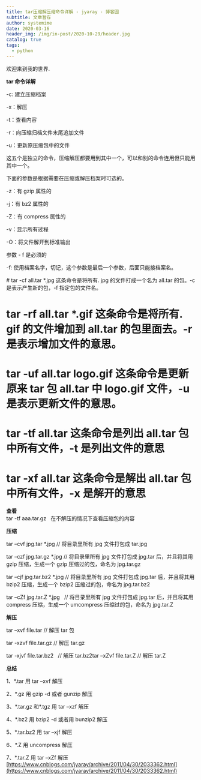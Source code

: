 ```yaml
---
title: tar压缩解压缩命令详解 - jyaray - 博客园
subtitle: 文章暂存
author: systemime
date: 2020-03-16
header_img: /img/in-post/2020-10-29/header.jpg
catalog: true
tags:
  - python
---
```


欢迎来到我的世界.

<!-- more -->

**tar 命令详解**

\-c: 建立压缩档案

\-x：解压

\-t：查看内容

\-r：向压缩归档文件末尾追加文件

\-u：更新原压缩包中的文件

这五个是独立的命令，压缩解压都要用到其中一个，可以和别的命令连用但只能用其中一个。

下面的参数是根据需要在压缩或解压档案时可选的。

\-z：有 gzip 属性的

\-j：有 bz2 属性的

\-Z：有 compress 属性的

\-v：显示所有过程

\-O：将文件解开到标准输出

参数 - f 是必须的

\-f: 使用档案名字，切记，这个参数是最后一个参数，后面只能接档案名。

\# tar -cf all.tar \*.jpg 这条命令是将所有. jpg 的文件打成一个名为 all.tar 的包。-c 是表示产生新的包，-f 指定包的文件名。  
# tar -rf all.tar \*.gif 这条命令是将所有. gif 的文件增加到 all.tar 的包里面去。-r 是表示增加文件的意思。   
# tar -uf all.tar logo.gif 这条命令是更新原来 tar 包 all.tar 中 logo.gif 文件，-u 是表示更新文件的意思。   
# tar -tf all.tar 这条命令是列出 all.tar 包中所有文件，-t 是列出文件的意思   
# tar -xf all.tar 这条命令是解出 all.tar 包中所有文件，-x 是解开的意思

**查看**  
tar -tf aaa.tar.gz   在不解压的情况下查看压缩包的内容

**压缩**

tar –cvf jpg.tar \*.jpg // 将目录里所有 jpg 文件打包成 tar.jpg

tar –czf jpg.tar.gz \*.jpg // 将目录里所有 jpg 文件打包成 jpg.tar 后，并且将其用 gzip 压缩，生成一个 gzip 压缩过的包，命名为 jpg.tar.gz

tar –cjf jpg.tar.bz2 \*.jpg // 将目录里所有 jpg 文件打包成 jpg.tar 后，并且将其用 bzip2 压缩，生成一个 bzip2 压缩过的包，命名为 jpg.tar.bz2

tar –cZf jpg.tar.Z \*.jpg   // 将目录里所有 jpg 文件打包成 jpg.tar 后，并且将其用 compress 压缩，生成一个 umcompress 压缩过的包，命名为 jpg.tar.Z

**解压**

tar –xvf file.tar // 解压 tar 包

tar -xzvf file.tar.gz // 解压 tar.gz

tar -xjvf file.tar.bz2   // 解压 tar.bz2tar –xZvf file.tar.Z // 解压 tar.Z

**总结**

1、\*.tar 用 tar –xvf 解压

2、\*.gz 用 gzip -d 或者 gunzip 解压

3、\*.tar.gz 和\*.tgz 用 tar –xzf 解压

4、\*.bz2 用 bzip2 -d 或者用 bunzip2 解压

5、\*.tar.bz2 用 tar –xjf 解压

6、\*.Z 用 uncompress 解压

7、\*.tar.Z 用 tar –xZf 解压 
 [https://www.cnblogs.com/jyaray/archive/2011/04/30/2033362.html](https://www.cnblogs.com/jyaray/archive/2011/04/30/2033362.html)
